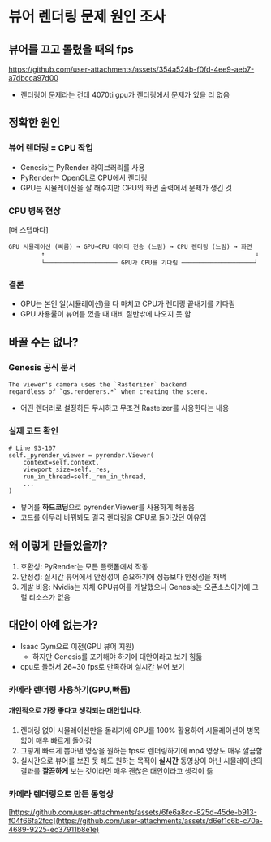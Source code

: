 # 뷰어 렌더링 문제 원인 조사

## 뷰어를 끄고 돌렸을 때의 fps
https://github.com/user-attachments/assets/354a524b-f0fd-4ee9-aeb7-a7dbcca97d00
- 렌더링이 문제라는 건데 4070ti gpu가 렌더링에서 문제가 있을 리 없음
## 정확한 원인
### 뷰어 렌더링 = CPU 작업
- Genesis는 PyRender 라이브러리를 사용
- PyRender는 OpenGL로 CPU에서 렌더링
- GPU는 시뮬레이션을 잘 해주지만 CPU의 화면 출력에서 문제가 생긴 것

### CPU 병목 현상
[매 스텝마다]
```
GPU 시뮬레이션 (빠름) → GPU→CPU 데이터 전송 (느림) → CPU 렌더링 (느림) → 화면
         ↑                                                          ↓   
         └──────────────────── GPU가 CPU를 기다림 ────────────────────┘
```
### 결론
- GPU는 본인 일(시뮬레이션)을 다 마치고 CPU가 렌더링 끝내기를 기다림
- GPU 사용률이 뷰어를 껐을 때 대비 절반밖에 나오지 못 함
## 바꿀 수는 없나?
### Genesis 공식 문서
```
The viewer's camera uses the `Rasterizer` backend 
regardless of `gs.renderers.*` when creating the scene.
```
- 어떤 렌더러로 설정하든 무시하고 무조건 Rasteizer를 사용한다는 내용
### 실제 코드 확인
```
# Line 93-107
self._pyrender_viewer = pyrender.Viewer(
    context=self.context,
    viewport_size=self._res,
    run_in_thread=self._run_in_thread,
    ...
)
```
- 뷰어를 **하드코딩**으로 pyrender.Viewer를 사용하게 해놓음
- 코드를 아무리 바꿔봐도 결국 렌더링을 CPU로 돌아갔던 이유임
## 왜 이렇게 만들었을까?
1. 호환성: PyRender는 모든 플랫폼에서 작동
2. 안정성: 실시간 뷰어에서 안정성이 중요하기에 성능보다 안정성을 채택
3. 개발 비용: Nvidia는 자체 GPU뷰어를 개발했으나 Genesis는 오픈소스이기에 그럴 리소스가 없음
## 대안이 아예 없는가?
- Isaac Gym으로 이전(GPU 뷰어 지원)
    - 하지만 Genesis를 포기해야 하기에 대안이라고 보기 힘듦
- cpu로 돌려서 26~30 fps로 만족하며 실시간 뷰어 보기
### 카메라 렌더링 사용하기(GPU,빠름)
#### 개인적으로 가장 좋다고 생각되는 대안입니다.
1. 렌더링 없이 시뮬레이션만을 돌리기에 GPU를 100% 활용하여 시뮬레이션이 병목없이 매우 빠르게 돌아감
2. 그렇게 빠르게 뽑아낸 영상을 원하는 fps로 렌더링하기에 mp4 영상도 매우 깔끔함
3. 실시간으로 뷰어를 보진 못 해도 원하는 목적이 **실시간** 동영상이 아닌 시뮬레이션의 결과를 **깔끔하게** 보는 것이라면 매우 괜찮은 대안이라고 생각이 듦
### 카메라 렌더링으로 만든 동영상
[https://github.com/user-attachments/assets/6fe6a8cc-825d-45de-b913-f04f66fa2fcc](https://github.com/user-attachments/assets/d6ef1c6b-c70a-4689-9225-ec37911b8e1e)
